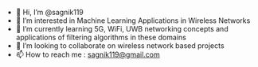- 👋 Hi, I’m @sagnik119
- 👀 I’m interested in Machine Learning Applications in Wireless Networks
- 🌱 I’m currently learning 5G, WiFi, UWB networking concepts and applications of filtering algorithms in these domains
- 💞️ I’m looking to collaborate on wireless network based projects
- 📫 How to reach me : sagnik119@gmail.com

<!---
sagnik119/sagnik119 is a ✨ special ✨ repository because its `README.md` (this file) appears on your GitHub profile.
You can click the Preview link to take a look at your changes.
--->

